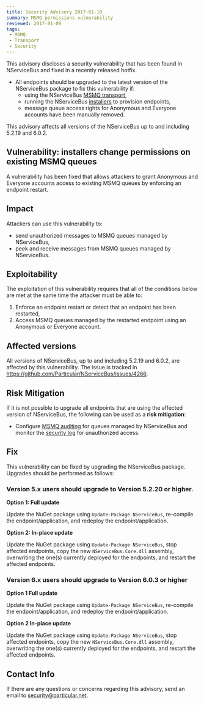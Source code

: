 ```yaml
---
title: Security Advisory 2017-01-10
summary: MSMQ permissions vulnerability
reviewed: 2017-01-09
tags:
 - MSMQ
 - Transport
 - Security
---
```


This advisory discloses a security vulnerability that has been found in NServiceBus and fixed in a recently released hotfix.

 * All endpoints should be upgraded to the latest version of the NServiceBus package to fix this vulnerability if:
   * using the NServiceBus [MSMQ transport](/transports/msmq),
   * running the NServiceBus [installers](/nservicebus/operations/installers.md) to provision endpoints,
   * message queue access rights for Anonymous and Everyone accounts have been manually removed.

This advisory affects all versions of the NServiceBus up to and including 5.2.19 and 6.0.2.


## Vulnerability: installers change permissions on existing MSMQ queues

A vulnerability has been fixed that allows attackers to grant Anonymous and Everyone accounts access to existing MSMQ queues by enforcing an endpoint restart.


## Impact

Attackers can use this vulnerability to:

 * send unauthorized messages to MSMQ queues managed by NServiceBus,
 * peek and receive messages from MSMQ queues managed by NServiceBus.


## Exploitability

The exploitation of this vulnerability requires that all of the conditions below are met at the same time the attacker must be able to:

 1. Enforce an endpoint restart or detect that an endpoint has been restarted,
 1. Access MSMQ queues managed by the restarted endpoint using an Anonymous or Everyone account.


## Affected versions

All versions of NServiceBus, up to and including 5.2.19 and 6.0.2, are affected by this vulnerability. The issue is tracked in https://github.com/Particular/NServiceBus/issues/4266.


## Risk Mitigation

If it is not possible to upgrade all endpoints that are using the affected version of NServiceBus, the following can be used as a **risk mitigation**:

 * Configure [MSMQ auditing](https://msdn.microsoft.com/en-us/library/ms705046.aspx) for queues managed by NServiceBus and monitor the [security log](https://technet.microsoft.com/en-us/library/cc731826.aspx) for unauthorized access.


## Fix

This vulnerability can be fixed by upgrading the NServiceBus package. Upgrades should be performed as follows:


### Version 5.x users should upgrade to Version 5.2.20 or higher.

**Option 1: Full update**

Update the NuGet package using `Update-Package NServiceBus`, re-compile the endpoint/application, and redeploy the endpoint/application.

**Option 2: In-place update**

Update the NuGet package using `Update-Package NServiceBus`, stop affected endpoints, copy the new `NServiceBus.Core.dll` assembly, overwriting the one(s) currently deployed for the endpoints, and restart the affected endpoints.


### Version 6.x users should upgrade to Version 6.0.3 or higher

**Option 1 Full update**

Update the NuGet package using `Update-Package NServiceBus`, re-compile the endpoint/application, and redeploy the endpoint/application.

**Option 2  In-place update**

Update the NuGet package using `Update-Package NServiceBus`, stop affected endpoints, copy the new `NServiceBus.Core.dll` assembly, overwriting the one(s) currently deployed for the endpoints, and restart the affected endpoints.


## Contact Info

If there are any questions or concerns regarding this advisory, send an email to [security@particular.net](mailto://security@particular.net).

